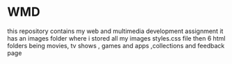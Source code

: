 # WMD
this repository contains my web and multimedia development assignment
it has an images folder where i stored all my images 
styles.css file 
then 6 html folders being movies, tv shows , games and apps ,collections and feedback page

